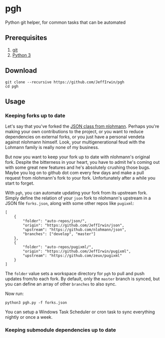 # pgh
Python git helper, for common tasks that can be automated

## Prerequisites
1.  [git](https://git-scm.com/downloads)
2.  [Python 3](https://www.python.org/downloads/)

## Download
    git clone --recursive https://github.com/JeffIrwin/pgh
    cd pgh

## Usage

### Keeping forks up to date
Let's say that you've forked the [JSON class from nlohmann](https://github.com/nlohmann/json).  Perhaps you're making your own contributions to the project, or you want to reduce dependencies on external forks, or you just have a personal vendeta against nlohmann himself.  Look, your multigenerational feud with the Lohmann family is really none of my business.

But now you want to keep your fork up to date with nlohmann's original fork.  Despite the bitterness in your heart, you have to admit he's coming out with some great new features and he's absolutely crushing those bugs.  Maybe you log on to github dot com every few days and make a pull request from nlohmann's fork to your fork.  Unfortunately after a while you start to forget.

With `pgh`, you can automate updating your fork from its upstream fork.  Simply define the relation of your `json` fork to nlohmann's upstream in a JSON file `forks.json`, along with some other repos like `pugixml`:

    [
        {
        	"folder": "auto-repos/json/",
        	"origin": "https://github.com/JeffIrwin/json",
        	"upstream": "https://github.com/nlohmann/json",
        	"branches": ["develop", "master"]
        },
        {
        	"folder": "auto-repos/pugixml/",
        	"origin": "https://github.com/JeffIrwin/pugixml",
        	"upstream": "https://github.com/zeux/pugixml"
        }
    ]

The `folder` value sets a workspace directory for `pgh` to pull and push updates from/to each fork.  By default, only the `master` branch is synced, but you can define an array of other `branches` to also sync.

Now run:

    python3 pgh.py -f forks.json
    
You can setup a Windows Task Scheduler or cron task to sync everything nightly or once a week.

### Keeping submodule dependencies up to date

